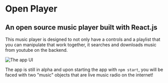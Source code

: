 # Open Player
## An open source music player built with React.js

This music player is designed to not only have a controls and a playlist that you can manipulate that work together, it searches and downloads music from youtube on the backend.

![The app UI](./public/siteui.gif?raw=true)

The app is still in alpha and upon starting the app with `npm start`, you will be faced with two "music" objects that are live music radio on the internet!
